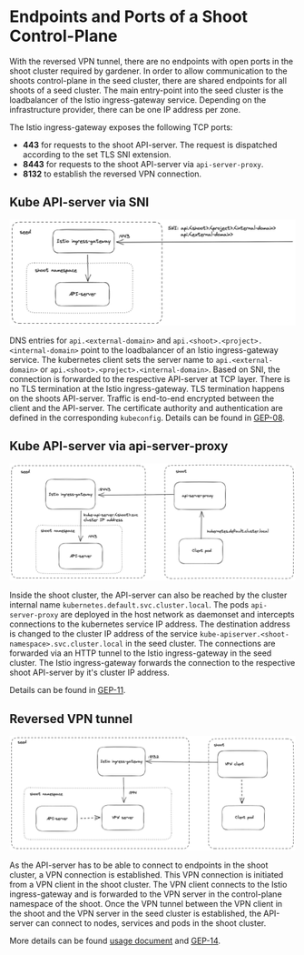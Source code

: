 # Endpoints and Ports of a Shoot Control-Plane

With the reversed VPN tunnel, there are no endpoints with open ports in the shoot cluster required by gardener.
In order to allow communication to the shoots control-plane in the seed cluster, there are shared endpoints for all shoots of a seed cluster.
The main entry-point into the seed cluster is the loadbalancer of the Istio ingress-gateway service. Depending on the infrastructure provider, there can be one IP address per zone.

The Istio ingress-gateway exposes the following TCP ports:

* **443** for requests to the shoot API-server. The request is dispatched according to the set TLS SNI extension.
* **8443** for requests to the shoot API-server via `api-server-proxy`. 
* **8132** to establish the reversed VPN connection.

## Kube API-server via SNI 

![API-server via SNI](./images/api-server-sni.png)

DNS entries for `api.<external-domain>` and `api.<shoot>.<project>.<internal-domain>` point to the loadbalancer of an Istio ingress-gateway service.
The kubernetes client sets the server name to `api.<external-domain>` or `api.<shoot>.<project>.<internal-domain>`.
Based on SNI, the connection is forwarded to the respective API-server at TCP layer. There is no TLS termination at the Istio ingress-gateway.
TLS termination happens on the shoots API-server. Traffic is end-to-end encrypted between the client and the API-server. The certificate authority and authentication are defined in the corresponding `kubeconfig`.
Details can be found in [GEP-08](../proposals/08-shoot-apiserver-via-sni.md).

## Kube API-server via api-server-proxy

![API-server-proxy](./images/api-server-proxy.png)

Inside the shoot cluster, the API-server can also be reached by the cluster internal name `kubernetes.default.svc.cluster.local`. 
The pods `api-server-proxy` are deployed in the host network as daemonset and intercepts connections to the kubernetes service IP address.
The destination address is changed to the cluster IP address of the service `kube-apiserver.<shoot-namespace>.svc.cluster.local` in the seed cluster.
The connections are forwarded via an HTTP tunnel to the Istio ingress-gateway in the seed cluster.
The Istio ingress-gateway forwards the connection to the respective shoot API-server by it's cluster IP address.

Details can be found in [GEP-11](../proposals/11-apiserver-network-proxy.md).

## Reversed VPN tunnel

![Reversed VPN](./images/reversed-vpn.png)

As the API-server has to be able to connect to endpoints in the shoot cluster, a VPN connection is established.
This VPN connection is initiated from a VPN client in the shoot cluster. 
The VPN client connects to the Istio ingress-gateway and is forwarded to the VPN server in the control-plane namespace of the shoot.
Once the VPN tunnel between the VPN client in the shoot and the VPN server in the seed cluster is established, the API-server can connect to nodes, 
services and pods in the shoot cluster.

More details can be found [usage document](./reversed-vpn-tunnel.md) and [GEP-14](../proposals/14-reversed-cluster-vpn.md).


